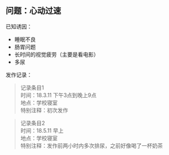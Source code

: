 ## 问题：心动过速

已知诱因：
* 睡眠不良
* 肠胃问题
* 长时间的视觉疲劳（主要是看电影）
* 多尿

发作记录：
>记录条目1<br>
时间：18.3.11 下午3点到晚上9点<br> 
地点：学校寝室<br>
特别注释：初次发作 

>记录条目2<br>
时间：18.5.11 早上<br>
地点：学校寝室<br>
特别注释：发作前两小时内多次排尿，之前好像喝了一杯奶茶

